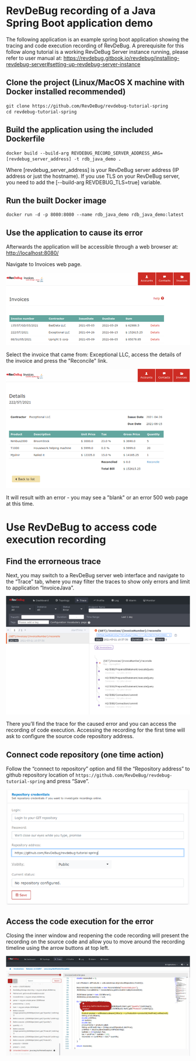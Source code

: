 # RevDeBug recording of a Java Spring Boot application demo
The following application is an example spring boot application showing the tracing and code execution recording of RevDeBug.
A prerequisite for this follow along tutorial is a working RevDeBug Server instance running, please refer to user manual at: <https://revdebug.gitbook.io/revdebug/installing-revdebug-server#setting-up-revdebug-server-instance>
## Clone the project (Linux/MacOS X machine with Docker installed recommended)

```
git clone https://github.com/RevDeBug/revdebug-tutorial-spring
cd revdebug-tutorial-spring
```

## Build the application using the included Dockerfile

```
docker build --build-arg REVDEBUG_RECORD_SERVER_ADDRESS_ARG=[revdebug_server_address] -t rdb_java_demo .
```

Where [revdebug_server_address] is your RevDeBug server address (IP address or just the hostname). If you use TLS on your RevDeBug server, you need to add the [--build-arg REVDEBUG_TLS=true] variable.

## Run the built Docker image

```
docker run -d -p 8080:8080 --name rdb_java_demo rdb_java_demo:latest
```

## Use the application to cause its error

Afterwards the application will be accessible through a web browser at: <http://localhost:8080/>

Navigate to Invoices web page.

![Demo application web page](./demo_screens_java/web-app.png)


Select the invoice that came from: Exceptional LLC, access the details of the invoice and press the "Reconcile" link.

![Demo application web page](./demo_screens_java/web-app-details.png)

It will result with an error - you may see a "blank" or an error 500 web page at this time.

# Use RevDeBug to access code execution recording

## Find the errorneous trace
Next, you may switch to a RevDeBug server web interface and navigate to the “Trace” tab, where you may filter the traces to show only errors and limit to application “InvoiceJava”. 

![Demo application web page](./demo_screens_java/trace.png)

There you’ll find the trace for the caused error and you can access the recording of code execution. Accessing the recording for the first time will ask to configure the source code repository address.

## Connect code repository (one time action)

Follow the “connect to repository” option and fill the “Repository address” to github repository location of  ```https://github.com/RevDeBug/revdebug-tutorial-spring``` and press “Save”.

![Demo application web page](./demo_screens_java/repository.png)

## Access the code execution for the error
Closing the inner window and reopening the code recording will present the recording on the source code and allow you to move around the recording timeline using the arrow buttons at top left.

![Demo application web page](./demo_screens_java/code-recording.png)

